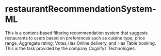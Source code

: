 # restaurantRecommendationSystem-ML
This is a content-based filtering recommendation system that suggests restaurants to users based on preferences such as cuisine type, price range, Aggregate rating, Votes,Has Online delivery, and Has Table booking. This is the task provided by the company Cognifyz Technologies.
